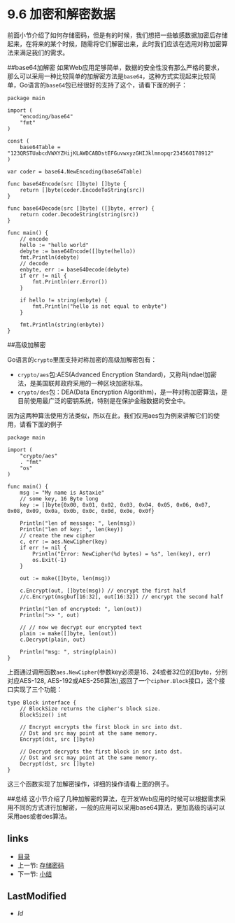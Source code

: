 # 9.6 加密和解密数据 
前面小节介绍了如何存储密码，但是有的时候，我们想把一些敏感数据加密后存储起来，在将来的某个时候，随需将它们解密出来，此时我们应该在选用对称加密算法来满足我们的需求。

##base64加解密
如果Web应用足够简单，数据的安全性没有那么严格的要求，那么可以采用一种比较简单的加解密方法是`base64`，这种方式实现起来比较简单，Go语言的`base64`包已经很好的支持了这个，请看下面的例子：

	package main

	import (
		"encoding/base64"
		"fmt"
	)

	const (
		base64Table = "123QRSTUabcdVWXYZHijKLAWDCABDstEFGuvwxyzGHIJklmnopqr234560178912"
	)

	var coder = base64.NewEncoding(base64Table)

	func base64Encode(src []byte) []byte {
		return []byte(coder.EncodeToString(src))
	}

	func base64Decode(src []byte) ([]byte, error) {
		return coder.DecodeString(string(src))
	}

	func main() {
		// encode	
		hello := "hello world"
		debyte := base64Encode([]byte(hello))
		fmt.Println(debyte)
		// decode	
		enbyte, err := base64Decode(debyte)
		if err != nil {
			fmt.Println(err.Error())
		}

		if hello != string(enbyte) {
			fmt.Println("hello is not equal to enbyte")
		}

		fmt.Println(string(enbyte))
	}

##高级加解密

Go语言的`crypto`里面支持对称加密的高级加解密包有：

- `crypto/aes`包:AES(Advanced Encryption Standard)，又称Rijndael加密法，是美国联邦政府采用的一种区块加密标准。
- `crypto/des`包：DEA(Data Encryption Algorithm)，是一种对称加密算法，是目前使用最广泛的密钥系统，特别是在保护金融数据的安全中。

因为这两种算法使用方法类似，所以在此，我们仅用aes包为例来讲解它们的使用，请看下面的例子

	package main

    import (
    	"crypto/aes"
    	. "fmt"
    	"os"
    )

    func main() {
    	msg := "My name is Astaxie"
    	// some key, 16 Byte long
    	key := []byte{0x00, 0x01, 0x02, 0x03, 0x04, 0x05, 0x06, 0x07, 0x08, 0x09, 0x0a, 0x0b, 0x0c, 0x0d, 0x0e, 0x0f}

    	Println("len of message: ", len(msg))
    	Println("len of key: ", len(key))
    	// create the new cipher
    	c, err := aes.NewCipher(key)
    	if err != nil {
    		Println("Error: NewCipher(%d bytes) = %s", len(key), err)
    		os.Exit(-1)
    	}

    	out := make([]byte, len(msg))

    	c.Encrypt(out, []byte(msg)) // encrypt the first half
    	//c.Encrypt(msgbuf[16:32], out[16:32]) // encrypt the second half

    	Println("len of encrypted: ", len(out))
    	Println(">> ", out)

    	// // now we decrypt our encrypted text
    	plain := make([]byte, len(out))
    	c.Decrypt(plain, out)

    	Println("msg: ", string(plain))
    }

上面通过调用函数`aes.NewCipher`(参数key必须是16、24或者32位的[]byte，分别对应AES-128, AES-192或AES-256算法),返回了一个`cipher.Block`接口，这个接口实现了三个功能：

	type Block interface {
	    // BlockSize returns the cipher's block size.
	    BlockSize() int
	
	    // Encrypt encrypts the first block in src into dst.
	    // Dst and src may point at the same memory.
	    Encrypt(dst, src []byte)
	
    	// Decrypt decrypts the first block in src into dst.
    	// Dst and src may point at the same memory.
    	Decrypt(dst, src []byte)
	}

这三个函数实现了加解密操作，详细的操作请看上面的例子。

##总结
这小节介绍了几种加解密的算法，在开发Web应用的时候可以根据需求采用不同的方式进行加解密，一般的应用可以采用base64算法，更加高级的话可以采用aes或者des算法。


## links
   * [目录](<preface.md>)
   * 上一节: [存储密码](<9.5.md>)
   * 下一节: [小结](<9.7.md>)

## LastModified 
   * $Id$

